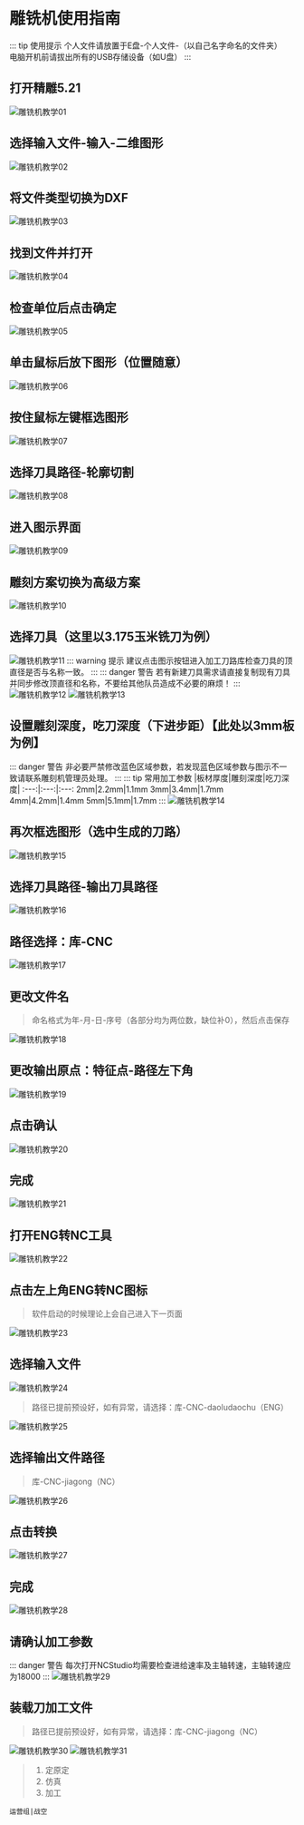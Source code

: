 # 雕铣机使用指南
::: tip 使用提示
个人文件请放置于E盘-个人文件-（以自己名字命名的文件夹）    
电脑开机前请拔出所有的USB存储设备（如U盘）
:::

## 打开精雕5.21
![雕铣机教学01](/jx_dxj/01.jpg)

## 选择输入文件-输入-二维图形
![雕铣机教学02](/jx_dxj/02.jpg)

## 将文件类型切换为DXF
![雕铣机教学03](/jx_dxj/03.jpg)

## 找到文件并打开
![雕铣机教学04](/jx_dxj/04.jpg)

## 检查单位后点击确定
![雕铣机教学05](/jx_dxj/05.jpg)

## 单击鼠标后放下图形（位置随意）
![雕铣机教学06](/jx_dxj/06.jpg)

## 按住鼠标左键框选图形
![雕铣机教学07](/jx_dxj/07.jpg)

## 选择刀具路径-轮廓切割
![雕铣机教学08](/jx_dxj/08.jpg)

## 进入图示界面
![雕铣机教学09](/jx_dxj/09.png)

## 雕刻方案切换为高级方案
![雕铣机教学10](/jx_dxj/10.png)

## 选择刀具（这里以3.175玉米铣刀为例）
![雕铣机教学11](/jx_dxj/11.png)
::: warning 提示
建议点击图示按钮进入加工刀路库检查刀具的顶直径是否与名称一致。
:::
::: danger 警告
若有新建刀具需求请直接复制现有刀具并同步修改顶直径和名称，不要给其他队员造成不必要的麻烦！
:::
![雕铣机教学12](/jx_dxj/12.png)
![雕铣机教学13](/jx_dxj/13.png)

## 设置雕刻深度，吃刀深度（下进步距）【此处以3mm板为例】
::: danger 警告
非必要严禁修改蓝色区域参数，若发现蓝色区域参数与图示不一致请联系雕刻机管理员处理。
:::
::: tip 常用加工参数
|板材厚度|雕刻深度|吃刀深度|
:---:|:---:|:---:
2mm|2.2mm|1.1mm
3mm|3.4mm|1.7mm
4mm|4.2mm|1.4mm
5mm|5.1mm|1.7mm
:::
![雕铣机教学14](/jx_dxj/14.png)

## 再次框选图形（选中生成的刀路）
![雕铣机教学15](/jx_dxj/15.jpg)

## 选择刀具路径-输出刀具路径
![雕铣机教学16](/jx_dxj/16.jpg)

## 路径选择：库-CNC
![雕铣机教学17](/jx_dxj/17.jpg)

## 更改文件名
>命名格式为年-月-日-序号（各部分均为两位数，缺位补0），然后点击保存

![雕铣机教学18](/jx_dxj/18.jpg)

## 更改输出原点：特征点-路径左下角
![雕铣机教学19](/jx_dxj/19.jpg)

## 点击确认
![雕铣机教学20](/jx_dxj/20.jpg)

## 完成
![雕铣机教学21](/jx_dxj/21.jpg)

## 打开ENG转NC工具
![雕铣机教学22](/jx_dxj/22.jpg)

## 点击左上角ENG转NC图标
>软件启动的时候理论上会自己进入下一页面

![雕铣机教学23](/jx_dxj/23.jpg)

## 选择输入文件
![雕铣机教学24](/jx_dxj/24.jpg)
>路径已提前预设好，如有异常，请选择：库-CNC-daoludaochu（ENG）

![雕铣机教学25](/jx_dxj/25.jpg)

## 选择输出文件路径
>库-CNC-jiagong（NC）

![雕铣机教学26](/jx_dxj/26.jpg)

## 点击转换
![雕铣机教学27](/jx_dxj/27.jpg)

## 完成
![雕铣机教学28](/jx_dxj/28.jpg)

## 请确认加工参数
::: danger 警告
每次打开NCStudio均需要检查进给速率及主轴转速，主轴转速应为18000
:::
![雕铣机教学29](/jx_dxj/29.png)

## 装载刀加工文件
>路径已提前预设好，如有异常，请选择：库-CNC-jiagong（NC）

![雕铣机教学30](/jx_dxj/30.jpg)
![雕铣机教学31](/jx_dxj/31.jpg)
>1. 定原定  
>2. 仿真  
>3. 加工  

`运营组|战空`  


